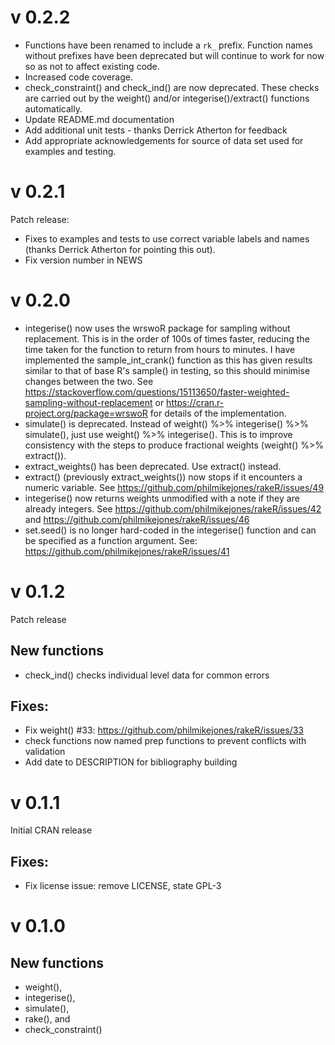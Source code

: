 v 0.2.2
=======

* Functions have been renamed to include a `rk_` prefix. Function names without prefixes have been deprecated but will continue to work for now so as not to affect existing code.
* Increased code coverage.
* check_constraint() and check_ind() are now deprecated. These checks are carried out by the weight() and/or integerise()/extract() functions automatically.
* Update README.md documentation
* Add additional unit tests - thanks Derrick Atherton for feedback
* Add appropriate acknowledgements for source of data set used for examples and testing.

v 0.2.1
=======

Patch release:

* Fixes to examples and tests to use correct variable labels and names (thanks Derrick Atherton for pointing this out).
* Fix version number in NEWS

v 0.2.0
=======

* integerise() now uses the wrswoR package for sampling without replacement.
This is in the order of 100s of times faster, reducing the time taken for the function to return from hours to minutes.
I have implemented the sample_int_crank() function as this has given results
similar to that of base R's sample() in testing, so this should minimise changes
between the two.
See https://stackoverflow.com/questions/15113650/faster-weighted-sampling-without-replacement or https://cran.r-project.org/package=wrswoR for details of the
implementation.
* simulate() is deprecated. Instead of weight() %>% integerise() %>% simulate(),
just use weight() %>% integerise(). This is to improve consistency with the
steps to produce fractional weights (weight() %>% extract()).
* extract_weights() has been deprecated. Use extract() instead.
* extract() (previously extract_weights()) now stops if it encounters a numeric
variable. See https://github.com/philmikejones/rakeR/issues/49
* integerise() now returns weights unmodified with a note if they are
already integers. See https://github.com/philmikejones/rakeR/issues/42 and https://github.com/philmikejones/rakeR/issues/46
* set.seed() is no longer hard-coded in the integerise() function and can be
specified as a function argument. See:
https://github.com/philmikejones/rakeR/issues/41

v 0.1.2
=======

Patch release

New functions
-------------

* check_ind() checks individual level data for common errors


Fixes:
------

* Fix weight() #33: https://github.com/philmikejones/rakeR/issues/33
* check functions now named prep functions to prevent conflicts with validation
* Add date to DESCRIPTION for bibliography building


v 0.1.1
=======

Initial CRAN release

Fixes:
------

* Fix license issue: remove LICENSE, state GPL-3


v 0.1.0
=======

New functions
-------------

* weight(),
* integerise(),
* simulate(),
* rake(), and
* check_constraint()
